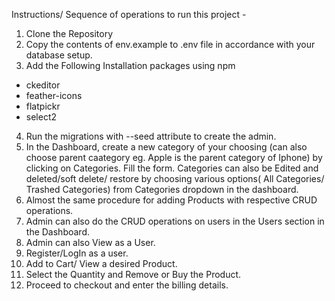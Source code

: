 Instructions/ Sequence of operations to run this project - 

1) Clone the Repository
2) Copy the contents of env.example to .env file in accordance with your database setup.
3) Add the Following Installation packages using npm
- ckeditor
- feather-icons
- flatpickr
- select2
4) Run the migrations with --seed attribute to create the admin.
5) In the Dashboard, create a new category of your choosing (can also choose parent caategory eg. Apple is the parent category of Iphone) by clicking on Categories.
  Fill the form. Categories can also be Edited and deleted/soft delete/ restore by choosing various options( All Categories/ Trashed Categories) from Categories dropdown in the dashboard.
6) Almost the same procedure for adding Products with respective CRUD operations.
7) Admin can also do the CRUD operations on users in the Users section in the Dashboard.
8) Admin can also View as a User.
9) Register/LogIn as a user.
10) Add to Cart/ View a desired Product.
11) Select the Quantity and Remove or Buy the Product.
12) Proceed to checkout and enter the billing details.

  


